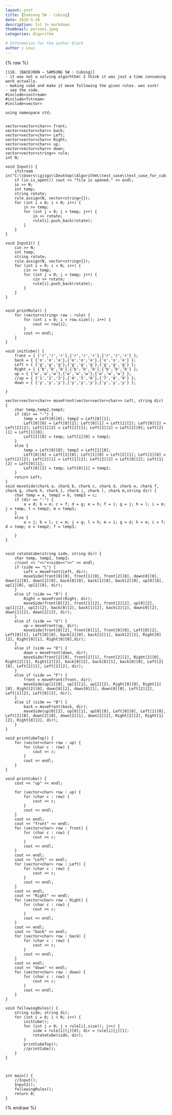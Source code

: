 ```yaml
---
layout: post
title: [Samsung SW - Cubing]
date: 2020-5-28
description: txt to markdown
thumbnail: person1.jpeg
categories: Algorithm

# Information for the author block
author : Loui
---
```


{% raw %}

	﻿[118. [BACKJOON – SAMSUNG SW : Cubing]]
	- it was not a solving algorhthm! I think it was just a time consuming work actually.
	- making cube and make it move following the given rules. was suck!
	- see the code.
	#include<iostream>
	#include<fstream>
	#include<vector>
	
	using namespace std;
	
	
	vector<vector<char>> front;
	vector<vector<char>> back;
	vector<vector<char>> Left;
	vector<vector<char>> Right;
	vector<vector<char>> up;
	vector<vector<char>> down;
	vector<vector<string>> rule;
	int N;
	
	void Input() {
		ifstream in("C:\\Users\\gjsgu\\Desktop\\Algorithm\\test_case\\test_case_for_cubing.txt");
		if (in.is_open()) cout << "file is opened." << endl;
		in >> N;
		int temp;
		string rotate;
		rule.assign(N, vector<string>{});
		for (int i = 0; i < N; i++) {
			in >> temp;
			for (int j = 0; j < temp; j++) {
				in >> rotate;
				rule[i].push_back(rotate);
			}
		}
	}
	
	void Input2() {
		cin >> N;
		int temp;
		string rotate;
		rule.assign(N, vector<string>{});
		for (int i = 0; i < N; i++) {
			cin >> temp;
			for (int j = 0; j < temp; j++) {
				cin >> rotate;
				rule[i].push_back(rotate);
			}
		}
	}
	
	
	void printRule() {
		for (vector<string> row : rule) {
			for (int i = 0; i < row.size(); i++) {
				cout << row[i];
			}
			cout << endl;
		}
	}
	
	void initCube() {
		front = { {'r','r','r'},{'r','r','r'},{'r','r','r'} }; 
		back = { {'o','o','o'},{'o','o','o'},{'o','o','o'} };
		Left = { {'g','g','g'},{'g','g','g'},{'g','g','g'} };
		Right = { {'b','b','b'},{'b','b','b'},{'b','b','b'} };
		up = { {'w','w','w'},{'w','w','w'},{'w','w','w'} };
		//up = { {'1','2','3'},{'4','5','6'},{'7','8','9'} };
		down = { {'y','y','y'},{'y','y','y'},{'y','y','y'} };
		
	}
	
	vector<vector<char>> moveFront(vector<vector<char>> Left, string dir) {
		char temp,temp2,temp3;
		if (dir == "-") {
			temp = Left[0][0]; temp2 = Left[0][1];
			Left[0][0] = Left[0][2]; Left[0][1] = Left[1][2]; Left[0][2] = Left[2][2]; Left[1][2] = Left[2][1]; Left[2][2] = Left[2][0]; Left[2][1] = Left[1][0]; 
			Left[2][0] = temp; Left[1][0] = temp2;
		}
		else {
			temp = Left[0][0]; temp2 = Left[1][0];
			Left[0][0] = Left[2][0]; Left[1][0] = Left[2][1]; Left[2][0] = Left[2][2]; Left[2][1] = Left[1][2]; Left[2][2] = Left[0][2]; Left[1][2] = Left[0][1];
			Left[0][2] = temp; Left[0][1] = temp2;
		}
		return Left;
	}
	void moveSide(char& a, char& b, char& c, char& d, char& e, char& f, char& g, char& h, char& i, char& j, char& l, char& m,string dir) {
		char temp = a, temp2 = b, temp3 = c;
		if (dir == "-") {
			a = d; b = e; c = f; d = g; e = h; f = i; g = j; h = l; i = m; j = temp; l = temp2; m = temp3;
		}
		else {
			a = j; b = l; c = m; j = g; l = h; m = i; g = d; h = e; i = f; d = temp; e = temp2; f = temp3;
			
		}
	}
	
	
	void rotateCube(string side, string dir) {
		char temp, temp2, temp3;
		//cout << "<<"<<side<<">>" << endl;
		if (side == "L") {
			Left = moveFront(Left, dir);
			moveSide(front[0][0], front[1][0], front[2][0], down[0][0], down[1][0], down[2][0], back[0][0], back[1][0], back[2][0], up[0][0], up[1][0], up[2][0], dir);
		}
		else if (side == "R") {
			Right = moveFront(Right, dir);
			moveSide(front[0][2], front[1][2], front[2][2], up[0][2], up[1][2], up[2][2], back[0][2], back[1][2], back[2][2], down[0][2], down[1][2], down[2][2], dir);
		}
		else if (side == "U") {
			up = moveFront(up, dir);
			moveSide(front[0][2], front[0][1], front[0][0], Left[0][2], Left[0][1], Left[0][0], back[2][0], back[2][1], back[2][2], Right[0][2], Right[0][1], Right[0][0],dir);
		}
		else if (side == "D") {
			down = moveFront(down, dir);
			moveSide(front[2][0], front[2][1], front[2][2], Right[2][0], Right[2][1], Right[2][2], back[0][2], back[0][1], back[0][0], Left[2][0], Left[2][1], Left[2][2], dir);
		}
		else if (side == "F") {
			front = moveFront(front, dir);
			moveSide(up[2][0], up[2][1], up[2][2], Right[0][0], Right[1][0], Right[2][0], down[0][2], down[0][1], down[0][0], Left[2][2], Left[1][2], Left[0][2], dir);
		}
		else if (side == "B") {
			back = moveFront(back, dir);
			moveSide(up[0][2], up[0][1], up[0][0], Left[0][0], Left[1][0], Left[2][0], down[2][0], down[2][1], down[2][2], Right[2][2], Right[1][2], Right[0][2], dir);
		}
	}
	
	void printCubeTop() {
		for (vector<char> row : up) {
			for (char c : row) {
				cout << c;
			}
			cout << endl;
		}
	}
	
	void printCube() {
		cout << "up" << endl;
	
		for (vector<char> row : up) {
			for (char c : row) {
				cout << c;
			}
			cout << endl;
		}
		cout << endl;
		cout << "front" << endl;
		for (vector<char> row : front) {
			for (char c : row) {
				cout << c;
			}
			cout << endl;
		}
		cout << endl;
		cout << "Left" << endl;
		for (vector<char> row : Left) {
			for (char c : row) {
				cout << c;
			}
			cout << endl;
		}
		cout << endl;
		cout << "Right" << endl;
		for (vector<char> row : Right) {
			for (char c : row) {
				cout << c;
			}
			cout << endl;
		}	
		cout << endl;
		cout << "back" << endl;
		for (vector<char> row : back) {
			for (char c : row) {
				cout << c;
			}
			cout << endl;
		}
		cout << endl;
		cout << "down" << endl;
		for (vector<char> row : down) {
			for (char c : row) {
				cout << c;
			}
			cout << endl;
		}
	}
	
	void followingRules() {
		string side; string dir;
		for (int i = 0; i < N; i++) {
			initCube();
			for (int j = 0; j < rule[i].size(); j++) {
				side = rule[i][j][0]; dir = rule[i][j][1];
				rotateCube(side, dir);
			}
			printCubeTop();
			//printCube();
		}
	}
	
	
	
	int main() {
		//Input();
		Input2();
		followingRules();
		return 0;
	}
	
{% endraw %}
